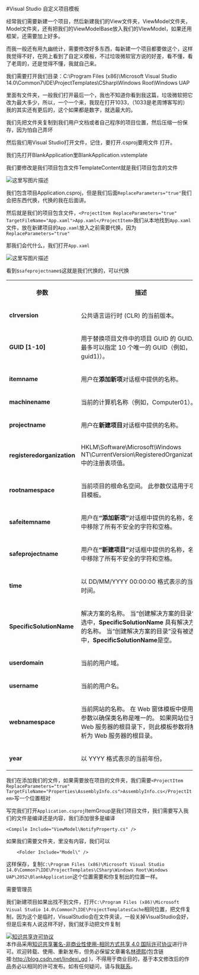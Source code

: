#Visual Studio 自定义项目模板

经常我们需要新建一个项目，然后新建我们的View文件夹，ViewModel文件夹，Model文件夹，还有把我们的ViewModelBase放入我们的VIewModel，如果还用框架，还需要加上好多。

而我一般还有用九幽统计，需要修改好多东西，每新建一个项目都要做这个，这样我觉得不好，在网上看到了自定义模板，不过垃圾微软官方说的好差，看不懂，看了老周的，还是觉得不懂，我就自己来。

我们需要打开我们目录：C:\Program Files (x86)\Microsoft Visual Studio 14.0\Common7\IDE\ProjectTemplates\CSharp\Windows Root\Windows UAP

里面有文件夹，一般我们打开最后一个，我也不知道你看到我这篇，垃圾微软把它改为最大多少，所以，一个一个来，我现在打开1033，（1033是老周博客写的）我的其实还有更后的，这个如果都是数字，就选最大的。

我们先把文件夹复制到我们用户文档或者自己程序的项目位置，然后压缩一份保存，因为怕自己弄坏

然后我们用Visual Studio打开文件，记住，要打开.csproj要用文件 打开。

我们先打开BlankApplication里BlankApplication.vstemplate

我们要修改是我们项目包含文件TemplateContent就是我们项目包含的文件

![这里写图片描述](http://img.blog.csdn.net/20160902105740743)

我们包含项目Application.csproj，但是我们后面`ReplaceParameters="true"`我们会把东西代换，代换的我在后面讲。

然后就是我们的项目包含文件，`<ProjectItem ReplaceParameters="true" TargetFileName="App.xaml">App.xaml</ProjectItem>`我们从本地找到`App.xaml`文件，放在新建项目的`App.xaml`放入之前需要代换，因为`ReplaceParameters="true"`

那我们会代什么，我们打开`App.xaml`

![这里写图片描述](http://img.blog.csdn.net/20160902110135270)

看到`$safeprojectname$`这就是我们代换的，可以代换

<table Responsive="true"><tr Responsive="true"><th><p>
                <span id="mt17" class="sentence" data-guid="03144cce1fcdacdbe993e5266c0bf3f3" data-source="Parameter" xml:space="preserve"><sentenceText xmlns="http://www.w3.org/1999/xhtml">
  <sentenceText xmlns="http://www.w3.org/1999/xhtml">参数</sentenceText>
</sentenceText></span>
              </p></th><th><p>
                <span id="mt18" class="sentence" data-guid="67daf92c833c41c95db874e18fcb2786" data-source="Description" xml:space="preserve"><sentenceText xmlns="http://www.w3.org/1999/xhtml">描述</sentenceText></span>
              </p></th></tr><tr><td data-th="&#xA;                Parameter&#xA;              "><p>
                <strong>
                  <span id="mt19" class="sentence" data-guid="c133fa31e454fa144f7d7d90e9ae1693" data-source="clrversion" xml:space="preserve"><sentenceText xmlns="http://www.w3.org/1999/xhtml">clrversion</sentenceText></span>
                </strong>
              </p></td><td data-th="&#xA;                描述&#xA;              "><p>
                <span id="mt20" class="sentence" data-guid="99a29f3977417776732298c48e65dfe4" data-source="Current version of the common language runtime (CLR)." xml:space="preserve"><sentenceText xmlns="http://www.w3.org/1999/xhtml">公共语言运行时 (CLR) 的当前版本。</sentenceText></span>
              </p></td></tr><tr><td data-th="&#xA;                Parameter&#xA;              "><p>
                <strong>
                  <span id="mt21" class="sentence" data-guid="49705cbf330537640981f0ab18accad6" data-source="GUID [1-10]" xml:space="preserve"><sentenceText xmlns="http://www.w3.org/1999/xhtml">GUID [1-10]</sentenceText></span>
                </strong>
              </p></td><td data-th="&#xA;                描述&#xA;              "><p>
                <span id="mt22" class="sentence" data-guid="e0fa6a3b9ee8f16086de726310c4b135" data-source="A GUID used to replace the project GUID in a project file." xml:space="preserve"><sentenceText xmlns="http://www.w3.org/1999/xhtml">用于替换项目文件中的项目 GUID 的 GUID。</sentenceText></span>  <span id="mt23" class="sentence" data-guid="496e67ee5856defb304ddf191ba41dba" data-source="You can specify up to 10 unique GUIDs (for example, &lt;span class=&quot;code&quot;&gt;guid1)&lt;/span&gt;." xml:space="preserve"><sentenceText xmlns="http://www.w3.org/1999/xhtml">最多可以指定 10 个唯一的 GUID（例如，<span class="code" xmlns="http://www.w3.org/1999/xhtml">guid1)</span>）。</sentenceText></span>  </p></td></tr><tr><td data-th="&#xA;                Parameter&#xA;              "><p>
                <strong>
                  <span id="mt24" class="sentence" data-guid="3e3640c36bf50aec770a87493828e76d" data-source="itemname" xml:space="preserve"><sentenceText xmlns="http://www.w3.org/1999/xhtml">itemname</sentenceText></span>
                </strong>
              </p></td><td data-th="&#xA;                描述&#xA;              "><p>
                <span id="mt25" class="sentence" data-guid="45f07a95e0e4d41abc8629973ec2626a" data-source="The name provided by the user in the &lt;strong&gt;Add New Item&lt;/strong&gt; dialog box." xml:space="preserve"><sentenceText xmlns="http://www.w3.org/1999/xhtml">用户在<strong xmlns="http://www.w3.org/1999/xhtml">添加新项</strong>对话框中提供的名称。</sentenceText></span>
              </p></td></tr><tr><td data-th="&#xA;                Parameter&#xA;              "><p>
                <strong>
                  <span id="mt26" class="sentence" data-guid="62f2e1d94ea5a730c4dfda5ead0bde29" data-source="machinename" xml:space="preserve"><sentenceText xmlns="http://www.w3.org/1999/xhtml">machinename</sentenceText></span>
                </strong>
              </p></td><td data-th="&#xA;                描述&#xA;              "><p>
                <span id="mt27" class="sentence" data-guid="07677bf070f0091903f60cd3dffbfc75" data-source="The current computer name (for example, Computer01)." xml:space="preserve"><sentenceText xmlns="http://www.w3.org/1999/xhtml">当前的计算机名称（例如，Computer01）。</sentenceText></span>
              </p></td></tr><tr><td data-th="&#xA;                Parameter&#xA;              "><p>
                <strong>
                  <span id="mt28" class="sentence" data-guid="0c79925e09c937c71744ced5b822bb9c" data-source="projectname" xml:space="preserve"><sentenceText xmlns="http://www.w3.org/1999/xhtml">projectname</sentenceText></span>
                </strong>
              </p></td><td data-th="&#xA;                描述&#xA;              "><p>
                <span id="mt29" class="sentence" data-guid="5dc7586ced55345b6c0596d20776a515" data-source="The name provided by the user in the &lt;strong&gt;New Project&lt;/strong&gt; dialog box." xml:space="preserve"><sentenceText xmlns="http://www.w3.org/1999/xhtml">用户在<strong xmlns="http://www.w3.org/1999/xhtml">新建项目</strong>对话框中提供的名称。</sentenceText></span>
              </p></td></tr><tr><td data-th="&#xA;                Parameter&#xA;              "><p>
                <strong>
                  <span id="mt30" class="sentence" data-guid="b8cb8cda7a77173c8cd60820bac24c51" data-source="registeredorganization" xml:space="preserve"><sentenceText xmlns="http://www.w3.org/1999/xhtml">registeredorganization</sentenceText></span>
                </strong>
              </p></td><td data-th="&#xA;                描述&#xA;              "><p>
                <span id="mt31" class="sentence" data-guid="32030027fe55b00c51bee4c32d919923" data-source="The registry key value from HKLM\Software\Microsoft\Windows NT\CurrentVersion\RegisteredOrganization." xml:space="preserve"><sentenceText xmlns="http://www.w3.org/1999/xhtml">HKLM\Software\Microsoft\Windows NT\CurrentVersion\RegisteredOrganization 中的注册表项值。</sentenceText></span>
              </p></td></tr><tr><td data-th="&#xA;                Parameter&#xA;              "><p>
                <strong>
                  <span id="mt32" class="sentence" data-guid="5d813332b11ed6b05867ff78e5dc118e" data-source="rootnamespace" xml:space="preserve"><sentenceText xmlns="http://www.w3.org/1999/xhtml">rootnamespace</sentenceText></span>
                </strong>
              </p></td><td data-th="&#xA;                描述&#xA;              "><p>
                <span id="mt33" class="sentence" data-guid="fb3308554d201bf0102437cc193e91cb" data-source="The root namespace of the current project." xml:space="preserve"><sentenceText xmlns="http://www.w3.org/1999/xhtml">当前项目的根命名空间。</sentenceText></span>  <span id="mt34" class="sentence" data-guid="2e96c802b934ca14367b106bc8c23617" data-source="This parameter applies only to item templates." xml:space="preserve"><sentenceText xmlns="http://www.w3.org/1999/xhtml">此参数仅适用于项目模板。</sentenceText></span>  </p></td></tr><tr><td data-th="&#xA;                Parameter&#xA;              "><p>
                <strong>
                  <span id="mt35" class="sentence" data-guid="1d776f1950944fd630b39229db934fef" data-source="safeitemname" xml:space="preserve"><sentenceText xmlns="http://www.w3.org/1999/xhtml">safeitemname</sentenceText></span>
                </strong>
              </p></td><td data-th="&#xA;                描述&#xA;              "><p>
                <span id="mt36" class="sentence" data-guid="5c6bf9887241db9208137f7209ff1535" data-source="The name provided by the user in the &lt;strong&gt;Add New Item&lt;/strong&gt; dialog box, with all unsafe characters and spaces removed." xml:space="preserve"><sentenceText xmlns="http://www.w3.org/1999/xhtml">用户在<strong xmlns="http://www.w3.org/1999/xhtml">“添加新项”</strong>对话框中提供的名称，名称中移除了所有不安全的字符和空格。</sentenceText></span>
              </p></td></tr><tr><td data-th="&#xA;                Parameter&#xA;              "><p>
                <strong>
                  <span id="mt37" class="sentence" data-guid="5eee0cd89154fbf6bd9e081b5a94ced6" data-source="safeprojectname" xml:space="preserve"><sentenceText xmlns="http://www.w3.org/1999/xhtml">safeprojectname</sentenceText></span>
                </strong>
              </p></td><td data-th="&#xA;                描述&#xA;              "><p>
                <span id="mt38" class="sentence" data-guid="944b58f8edf11ae44c537b00d5b613e9" data-source="The name provided by the user in the &lt;strong&gt;New Project&lt;/strong&gt; dialog box, with all unsafe characters and spaces removed." xml:space="preserve"><sentenceText xmlns="http://www.w3.org/1999/xhtml">用户在<strong xmlns="http://www.w3.org/1999/xhtml">“新建项目”</strong>对话框中提供的名称，名称中移除了所有不安全的字符和空格。</sentenceText></span>
              </p></td></tr><tr><td data-th="&#xA;                Parameter&#xA;              "><p>
                <strong>
                  <span id="mt39" class="sentence" data-guid="07cc694b9b3fc636710fa08b6922c42b" data-source="time" xml:space="preserve"><sentenceText xmlns="http://www.w3.org/1999/xhtml">time</sentenceText></span>
                </strong>
              </p></td><td data-th="&#xA;                描述&#xA;              "><p>
                <span id="mt40" class="sentence" data-guid="5007398966b1b1418146c463e385a194" data-source="The current time in the format DD/MM/YYYY 00:00:00." xml:space="preserve"><sentenceText xmlns="http://www.w3.org/1999/xhtml">以 DD/MM/YYYY 00:00:00 格式表示的当前时间。</sentenceText></span>
              </p></td></tr><tr><td data-th="&#xA;                Parameter&#xA;              "><p>
                <strong>
                  <span id="mt41" class="sentence" data-guid="20529023398a5d29e764f6e787169d00" data-source="SpecificSolutionName" xml:space="preserve"><sentenceText xmlns="http://www.w3.org/1999/xhtml">SpecificSolutionName</sentenceText></span>
                </strong>
              </p></td><td data-th="&#xA;                描述&#xA;              "><p>
                <span id="mt42" class="sentence" data-guid="6aa4abce5410b2782dae55878d8f0e93" data-source="The name of the solution." xml:space="preserve"><sentenceText xmlns="http://www.w3.org/1999/xhtml">解决方案的名称。</sentenceText></span>  <span id="mt43" class="sentence" data-guid="0f28d8c9eee8721e7a248bffe1acae05" data-source="When &quot;create solution directory&quot; is checked, &lt;strong&gt;SpecificSolutionName&lt;/strong&gt; has the solution name." xml:space="preserve"><sentenceText xmlns="http://www.w3.org/1999/xhtml">当“创建解决方案的目录”被选中，<strong xmlns="http://www.w3.org/1999/xhtml">SpecificSolutionName</strong> 具有解决方案的名称。</sentenceText></span>  <span id="mt44" class="sentence" data-guid="8f19232114d8a1d29699331a4cbce1aa" data-source="When &quot;create solution directory&quot; is not checked, &lt;strong&gt;SpecificSolutionName&lt;/strong&gt; is blank." xml:space="preserve"><sentenceText xmlns="http://www.w3.org/1999/xhtml">当“创建解决方案的目录”没有被选中，<strong xmlns="http://www.w3.org/1999/xhtml">SpecificSolutionName</strong>是空。</sentenceText></span>  </p></td></tr><tr><td data-th="&#xA;                Parameter&#xA;              "><p>
                <strong>
                  <span id="mt45" class="sentence" data-guid="cbbacbb40776f2eda9611f5d6a1aceb7" data-source="userdomain" xml:space="preserve"><sentenceText xmlns="http://www.w3.org/1999/xhtml">userdomain</sentenceText></span>
                </strong>
              </p></td><td data-th="&#xA;                描述&#xA;              "><p>
                <span id="mt46" class="sentence" data-guid="bdd1425d9a1a601a0cef89e8998dc36d" data-source="The current user domain." xml:space="preserve"><sentenceText xmlns="http://www.w3.org/1999/xhtml">当前的用户域。</sentenceText></span>
              </p></td></tr><tr><td data-th="&#xA;                Parameter&#xA;              "><p>
                <strong>
                  <span id="mt47" class="sentence" data-guid="14c4b06b824ec593239362517f538b29" data-source="username" xml:space="preserve"><sentenceText xmlns="http://www.w3.org/1999/xhtml">username</sentenceText></span>
                </strong>
              </p></td><td data-th="&#xA;                描述&#xA;              "><p>
                <span id="mt48" class="sentence" data-guid="2104843e8c143db53f8ab885786712fd" data-source="The current user name." xml:space="preserve"><sentenceText xmlns="http://www.w3.org/1999/xhtml">当前的用户名。</sentenceText></span>
              </p></td></tr><tr><td data-th="&#xA;                Parameter&#xA;              "><p>
                <strong>
                  <span id="mt49" class="sentence" data-guid="3e729841ba9695cb7b4b18a70d26d9cd" data-source="webnamespace" xml:space="preserve"><sentenceText xmlns="http://www.w3.org/1999/xhtml">webnamespace</sentenceText></span>
                </strong>
              </p></td><td data-th="&#xA;                描述&#xA;              "><p>
                <span id="mt50" class="sentence" data-guid="dfedbc6a8db02a652582ef84fa3f8855" data-source="The name of the current Web site." xml:space="preserve"><sentenceText xmlns="http://www.w3.org/1999/xhtml">当前网站的名称。</sentenceText></span>  <span id="mt51" class="sentence" data-guid="53ed8b23db00a4418f607bbc6e330322" data-source="This parameter is used in the Web form template to guarantee unique class names." xml:space="preserve"><sentenceText xmlns="http://www.w3.org/1999/xhtml">在 Web 窗体模板中使用此参数以确保类名称是唯一的。</sentenceText></span>  <span id="mt52" class="sentence" data-guid="0e5c2b875b8ed8d2eaa94599237b8633" data-source="If the Web site is at the root directory of the Web server, this template parameter resolves to the root directory of the Web Server." xml:space="preserve"><sentenceText xmlns="http://www.w3.org/1999/xhtml">如果网站位于 Web 服务器的根目录下，则此模板参数将解析为 Web 服务器的根目录。</sentenceText></span>  </p></td></tr><tr><td data-th="&#xA;                Parameter&#xA;              "><p>
                <strong>
                  <span id="mt53" class="sentence" data-guid="84cdc76cabf41bd7c961f6ab12f117d8" data-source="year" xml:space="preserve"><sentenceText xmlns="http://www.w3.org/1999/xhtml">year</sentenceText></span>
                </strong>
              </p></td><td data-th="&#xA;                描述&#xA;              "><p>
                <span id="mt54" class="sentence" data-guid="ff973168b9c603228da0de366494f6df" data-source="The current year in the format YYYY." xml:space="preserve"><sentenceText xmlns="http://www.w3.org/1999/xhtml">以 YYYY 格式表示的当前年份。</sentenceText></span>
              </p></td></tr></table>

我们在添加我们的文件，如果需要放在项目的文件夹，我们需要`<ProjectItem ReplaceParameters="true" TargetFileName="Properties\AssemblyInfo.cs">AssemblyInfo.cs</ProjectItem>`写一个位置相对

写完我们打开`Application.csproj`ItemGroup是我们项目文件，我们需要写入我们的文件是编译还是内容，我们添加很多是编译

`<Compile Include="ViewModel\NotifyProperty.cs" />`

如果我们需要文件夹，里没有内容，我们可以

```
    <Folder Include="Model\" />
```

这样保存，复制`C:\Program Files (x86)\Microsoft Visual Studio 14.0\Common7\IDE\ProjectTemplates\CSharp\Windows Root\Windows UAP\2052\BlankApplication`这个位置需要和你复制出的位置一样。

需要管理员

我们新建项目如果出找不到文件，打开`C:\Program Files (x86)\Microsoft Visual Studio 14.0\Common7\IDE\ProjectTemplatesCache`相同位置，把文件复制，因为这个是临时，VisualStudio会在文件夹读，一般关掉VisualStudio会好，但是后来有人说这样不好，我们就手动把文件复制

<a rel="license" href="http://creativecommons.org/licenses/by-nc-sa/4.0/"><img alt="知识共享许可协议" style="border-width:0" src="https://i.creativecommons.org/l/by-nc-sa/4.0/88x31.png" /></a><br />本作品采用<a rel="license" href="http://creativecommons.org/licenses/by-nc-sa/4.0/">知识共享署名-非商业性使用-相同方式共享 4.0 国际许可协议</a>进行许可。欢迎转载、使用、重新发布，但务必保留文章署名[林德熙](http://blog.csdn.net/lindexi_gd)(包含链接:http://blog.csdn.net/lindexi_gd )，不得用于商业目的，基于本文修改后的作品务必以相同的许可发布。如有任何疑问，请与我[联系](mailto:lindexi_gd@163.com)。


